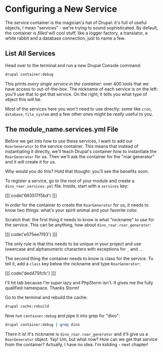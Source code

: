# Configuring a New Service

The service container is the magician's hat of Drupal: it's full of useful objects,
I mean "services" - we're trying to sound sophisticated. By default, the container
is *filled* will cool stuff, like a logger factory, a translator, a white rabbit and
a database connection, just to name a few.

## List All Services

Head over to the terminal and run a new Drupal Console command:

```bash
drupal container:debug
```

This prints *every single service in the container*: over 400 tools that we have
access to out-of-the-box. The nickname of each service is on the left: you'll use
that to get that service. On the right, it tells you what type of object this will
be.

Most of the services here you won't need to use directly: some like `cron`, `database`,
`file_system` and a few other ones might be *really* useful to you.

## The module_name.services.yml File

Before we get into how to use these services, I want to add our `RoarGenerator` to
the service container. This means that instead of instantiating it directly, we'll
teach Drupal's container how to instantiate the `RoarGenerator` for us. Then we'll
ask the container for the "roar generator" and it will create it for us.

Why would you do this? Hold that thought: you'll see the benefits soon.

To register a service, go to the root of your module and create a `dino_roar.services.yml`
file. Inside, start with a `services` key:

[[[ code('693517f5bd') ]]]

In order for the container to create the `RoarGenerator` for us, it needs to know
two things: what's your spirit animal and your favorite color.

Scratch that: the first thing it needs to know is what "nickname" to use for the
service. This can be anything, how about `dino_roar.roar_generator`:

[[[ code('e075ee7f93') ]]]

The only rule is that this needs to be unique in your project and use lowercase and
alphanumeric characters with exceptions for `_` and `.`.

The second thing the container needs to know is class for the service. To tell it,
add a `class` key below the nickname and type `RoarGenerator`:

[[[ code('ded475fcfc') ]]]

I'll hit tab because I'm *super* lazy and PhpStorm isn't. It gives me the fully qualified
namespace. Thanks Storm!

Go to the terminal and rebuild the cache:

```bash
drupal cache:rebuild
```

*Now* run `container:debug` and pipe it into grep for "dino":

```bash
drupal container:debug | grep dino
```

There it is! It's nickname is `dino_roar.roar_generator` and it'll give us a `RoarGenerator`
object. Yay! Um, but what now? How can we get that service from the container? Actually,
I have no idea. I'm kidding - next chapter!
